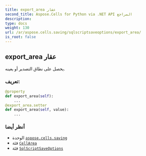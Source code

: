 ```yaml
---
title: export_area عقار
second_title: Aspose.Cells for Python via .NET API المراجع
description:
type: docs
weight: 130
url: /ar/aspose.cells.saving/sqlscriptsaveoptions/export_area/
is_root: false
---
```

##  export_area عقار

يحصل على نطاق التصدير أو يعينه.
###  تعريف:
```python
@property
def export_area(self):
    ...
@export_area.setter
def export_area(self, value):
    ...
```

###  أنظر أيضا
* الوحدة [`aspose.cells.saving`](../../)
* فئة [`CellArea`](/cells/python-net/ar/aspose.cells/cellarea)
* فئة [`SqlScriptSaveOptions`](/cells/python-net/ar/aspose.cells.saving/sqlscriptsaveoptions)
